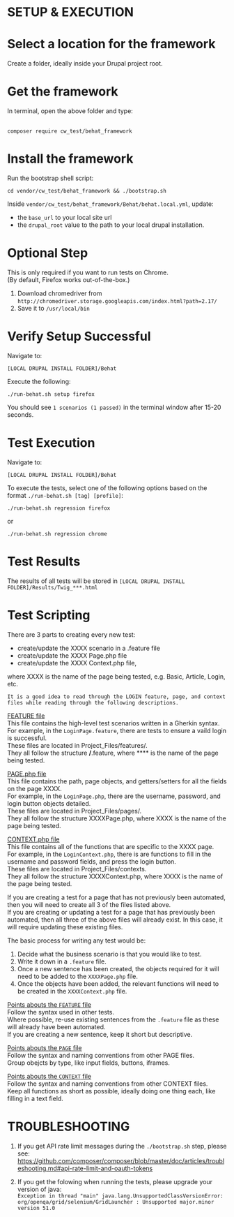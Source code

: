 SETUP & EXECUTION 
=================

Select a location for the framework
===================================
Create a folder, ideally inside your Drupal project root.



Get the framework
=================
In terminal, open the above folder and type:<br><br>
```
composer require cw_test/behat_framework
``` 

    
Install the framework
===================
Run the bootstrap shell script:<br>
```
cd vendor/cw_test/behat_framework && ./bootstrap.sh
```

Inside `vendor/cw_test/behat_framework/Behat/behat.local.yml`, update:<br>
* the `base_url` to your local site url<br>
* the `drupal_root` value to the path to your local drupal installation.
       

Optional Step
=============
This is only required if you want to run tests on Chrome.<br>
(By default, Firefox works out-of-the-box.)

1. Download chromedriver from `http://chromedriver.storage.googleapis.com/index.html?path=2.17/`
2. Save it to `/usr/local/bin`


Verify Setup Successful
=======================
Navigate to:

```
[LOCAL DRUPAL INSTALL FOLDER]/Behat
```

Execute the following:

```
./run-behat.sh setup firefox
```

You should see `1 scenarios (1 passed)` in the terminal window after 15-20 seconds.


Test Execution
==============
Navigate to:

```
[LOCAL DRUPAL INSTALL FOLDER]/Behat
```

To execute the tests, select one of the following options based on the format `./run-behat.sh [tag] [profile]`:

```
./run-behat.sh regression firefox
```

or

```
./run-behat.sh regression chrome
```

Test Results
============
The results of all tests will be stored in `[LOCAL DRUPAL INSTALL FOLDER]/Results/Twig_***.html`


Test Scripting
==============
There are 3 parts to creating every new test:

 * create/update the XXXX scenario in a .feature file
 * create/update the XXXX Page.php file 
 * create/update the XXXX Context.php file,
 
where XXXX is the name of the page being tested, e.g. Basic, Article, Login, etc.

`It is a good idea to read through the LOGIN feature, page, and context files while reading through the following descriptions.`
 
<u>FEATURE file</u><br>
This file contains the high-level test scenarios written in a Gherkin syntax.<br>
For example, in the `LoginPage.feature`, there are tests to ensure a vaild login is successful.<br>
These files are located in Project_Files/features/.<br>
They all follow the structure ****/****.feature, where **** is the name of the page being tested.<br>

<u>PAGE.php file</u><br>
This file contains the path, page objects, and getters/setters for all the fields on the page XXXX.<br>
For example, in the `LoginPage.php`, there are the username, password, and login button objects detailed.<br>
These files are located in Project_Files/pages/.<br>
They all follow the structure XXXXPage.php, where XXXX is the name of the page being tested.<br>

<u>CONTEXT.php file</u><br>
This file contains all of the functions that are specific to the XXXX page.<br>
For example, in the `LoginContext.php`, there is are functions to fill in the username and password fields, and press the login button.<br>
These files are located in Project_Files/contexts.<br>
They all follow the structure XXXXContext.php, where XXXX is the name of the page being tested.<br>


If you are creating a test for a page that has not previously been automated, then you will need to create all 3 of the files listed above.<br>
If you are creating or updating a test for a page that has previously been automated, then all three of the above files will already exist. In this case, it will require updating these existing files.<br>

The basic process for writing any test would be:

1. Decide what the business scenario is that you would like to test.
2. Write it down in a `.feature` file.
3. Once a new sentence has been created, the objects required for it will need to be added to the `XXXXPage.php` file.
4. Once the objects have been added, the relevant functions will need to be created in the `XXXXContext.php` file.


<u>Points abouts the `FEATURE` file</u><br>
Follow the syntax used in other tests.<br>
Where possible, re-use existing sentences from the `.feature` file as these will already have been automated.<br>
If you are creating a new sentence, keep it short but descriptive.<br>


<u>Points abouts the `PAGE` file</u><br>
Follow the syntax and naming conventions from other PAGE files.<br>
Group obejcts by type, like input fields, buttons, iframes.<br>

<u>Points abouts the `CONTEXT` file</u><br>
Follow the syntax and naming conventions from other CONTEXT files.<br>
Keep all functions as short as possible, ideally doing one thing each, like filling in a text field.<br>



TROUBLESHOOTING
===============
1. If you get API rate limit messages during the `./bootstrap.sh` step, please see:<br>
https://github.com/composer/composer/blob/master/doc/articles/troubleshooting.md#api-rate-limit-and-oauth-tokens

2. If you get the folowing when running the tests, please upgrade your version of java:<br>
`Exception in thread "main" java.lang.UnsupportedClassVersionError: org/openqa/grid/selenium/GridLauncher : Unsupported major.minor version 51.0`